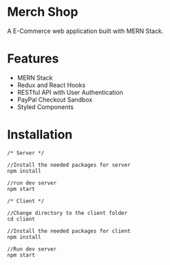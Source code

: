 # Merch Shop

A E-Commerce web application built with MERN Stack.

# Features

- MERN Stack
- Redux and React Hooks
- RESTful API with User Authentication
- PayPal Checkout Sandbox
- Styled Components

# Installation

```
/* Server */

//Install the needed packages for server
npm install

//run dev server
npm start

/* Client */

//Change directory to the client folder
cd client

//Install the needed packages for client
npm install

//Run dev server
npm start
```
